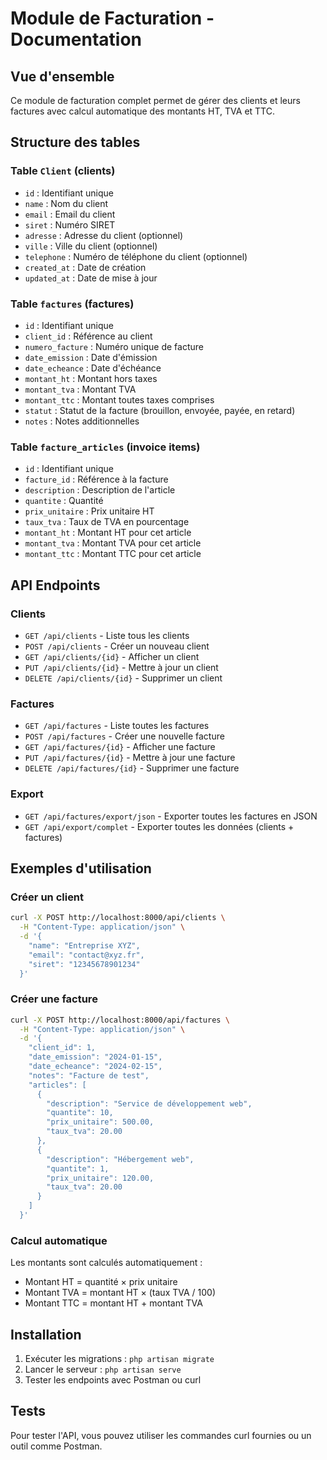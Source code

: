 # Module de Facturation - Documentation

## Vue d'ensemble
Ce module de facturation complet permet de gérer des clients et leurs factures avec calcul automatique des montants HT, TVA et TTC.

## Structure des tables

### Table `Client` (clients)
- `id` : Identifiant unique
- `name` : Nom du client
- `email` : Email du client
- `siret` : Numéro SIRET
- `adresse` : Adresse du client (optionnel)
- `ville` : Ville du client (optionnel)
- `telephone` : Numéro de téléphone du client (optionnel)
- `created_at` : Date de création
- `updated_at` : Date de mise à jour

### Table `factures` (factures)
- `id` : Identifiant unique
- `client_id` : Référence au client
- `numero_facture` : Numéro unique de facture
- `date_emission` : Date d'émission
- `date_echeance` : Date d'échéance
- `montant_ht` : Montant hors taxes
- `montant_tva` : Montant TVA
- `montant_ttc` : Montant toutes taxes comprises
- `statut` : Statut de la facture (brouillon, envoyée, payée, en retard)
- `notes` : Notes additionnelles

### Table `facture_articles` (invoice items)
- `id` : Identifiant unique
- `facture_id` : Référence à la facture
- `description` : Description de l'article
- `quantite` : Quantité
- `prix_unitaire` : Prix unitaire HT
- `taux_tva` : Taux de TVA en pourcentage
- `montant_ht` : Montant HT pour cet article
- `montant_tva` : Montant TVA pour cet article
- `montant_ttc` : Montant TTC pour cet article

## API Endpoints

### Clients
- `GET /api/clients` - Liste tous les clients
- `POST /api/clients` - Créer un nouveau client
- `GET /api/clients/{id}` - Afficher un client
- `PUT /api/clients/{id}` - Mettre à jour un client
- `DELETE /api/clients/{id}` - Supprimer un client

### Factures
- `GET /api/factures` - Liste toutes les factures
- `POST /api/factures` - Créer une nouvelle facture
- `GET /api/factures/{id}` - Afficher une facture
- `PUT /api/factures/{id}` - Mettre à jour une facture
- `DELETE /api/factures/{id}` - Supprimer une facture

### Export
- `GET /api/factures/export/json` - Exporter toutes les factures en JSON
- `GET /api/export/complet` - Exporter toutes les données (clients + factures)

## Exemples d'utilisation

### Créer un client
```bash
curl -X POST http://localhost:8000/api/clients \
  -H "Content-Type: application/json" \
  -d '{
    "name": "Entreprise XYZ",
    "email": "contact@xyz.fr",
    "siret": "12345678901234"
  }'
```

### Créer une facture
```bash
curl -X POST http://localhost:8000/api/factures \
  -H "Content-Type: application/json" \
  -d '{
    "client_id": 1,
    "date_emission": "2024-01-15",
    "date_echeance": "2024-02-15",
    "notes": "Facture de test",
    "articles": [
      {
        "description": "Service de développement web",
        "quantite": 10,
        "prix_unitaire": 500.00,
        "taux_tva": 20.00
      },
      {
        "description": "Hébergement web",
        "quantite": 1,
        "prix_unitaire": 120.00,
        "taux_tva": 20.00
      }
    ]
  }'
```

### Calcul automatique
Les montants sont calculés automatiquement :
- Montant HT = quantité × prix unitaire
- Montant TVA = montant HT × (taux TVA / 100)
- Montant TTC = montant HT + montant TVA

## Installation
1. Exécuter les migrations : `php artisan migrate`
2. Lancer le serveur : `php artisan serve`
3. Tester les endpoints avec Postman ou curl

## Tests
Pour tester l'API, vous pouvez utiliser les commandes curl fournies ou un outil comme Postman.
